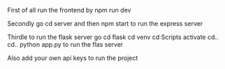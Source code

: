 First of all run the frontend by npm run dev

Secondly go cd server and then
npm start
to run the express server

Thirdle to run the flask server go
cd flask
cd venv
cd Scripts
activate
cd..
cd..
python app.py 
to run the flas server

Also add your own api keys to run the project
